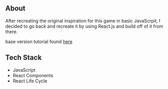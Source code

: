 ## About

After recreating the original inspiration for this game in basic JavaScrpit, I decided 
to go back and recreate it by using React.js and build off of it from there.

base version tutorial found [here](https://www.youtube.com/watch?v=-oOgsGP3t5o)

## Tech Stack

* JavaScript 
* React Components
* React Life Cycle


